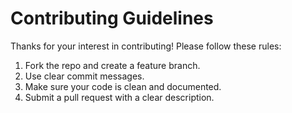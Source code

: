 # Contributing Guidelines

Thanks for your interest in contributing! Please follow these rules:

1. Fork the repo and create a feature branch.
2. Use clear commit messages.
3. Make sure your code is clean and documented.
4. Submit a pull request with a clear description.